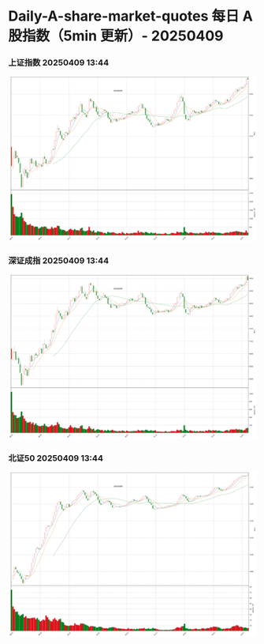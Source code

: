 
# Daily-A-share-market-quotes 每日 A 股指数（5min 更新）- 20250409

### 上证指数 20250409 13:44
![](./fig/2025/4/20250409-sh000001.png)

### 深证成指 20250409 13:44
![](./fig/2025/4/20250409-sz399001.png)

### 北证50 20250409 13:44
![](./fig/2025/4/20250409-bj899050.png)
